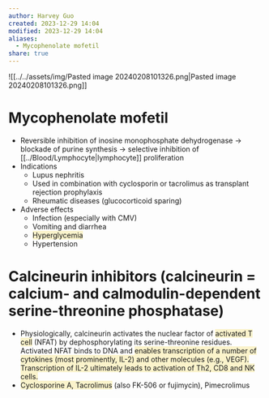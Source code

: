 ```yaml
---
author: Harvey Guo
created: 2023-12-29 14:04
modified: 2023-12-29 14:04
aliases:
  - Mycophenolate mofetil
share: true
---
```


![[../../assets/img/Pasted image 20240208101326.png|Pasted image 20240208101326.png]]
# Mycophenolate mofetil
- Reversible inhibition of inosine monophosphate dehydrogenase → blockade of purine synthesis → selective inhibition of [[../Blood/Lymphocyte|lymphocyte]] proliferation
- Indications
	- Lupus nephritis
	- Used in combination with cyclosporin or tacrolimus as transplant rejection prophylaxis
	- Rheumatic diseases (glucocorticoid sparing)
- Adverse effects
	- Infection (especially with CMV)
	- Vomiting and diarrhea
	- <span style="background:rgba(240, 200, 0, 0.2)">Hyperglycemia</span>
	- Hypertension
# Calcineurin inhibitors (calcineurin = calcium- and calmodulin-dependent serine-threonine phosphatase)
- Physiologically, calcineurin activates the nuclear factor of <span style="background:rgba(240, 200, 0, 0.2)">activated T cell</span> (NFAT) by dephosphorylating its serine-threonine residues. Activated NFAT binds to DNA and <span style="background:rgba(240, 200, 0, 0.2)">enables transcription of a number of cytokines (most prominently, IL-2) and other molecules (e.g., VEGF). Transcription of IL-2 ultimately leads to activation of Th2, CD8 and NK cells.</span>
- <span style="background:rgba(240, 200, 0, 0.2)">Cyclosporine A, Tacrolimus</span> (also FK-506 or fujimycin), Pimecrolimus